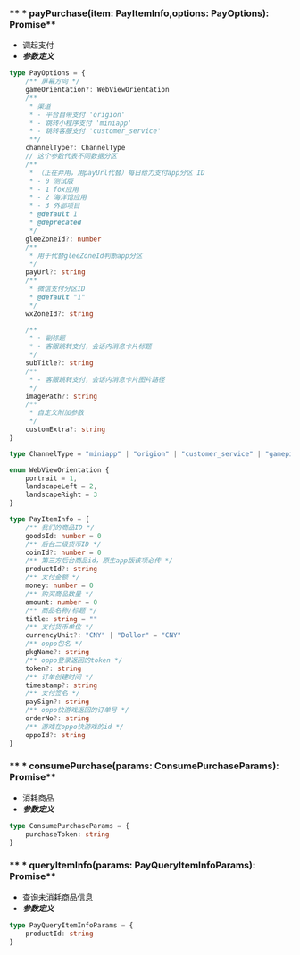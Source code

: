 ### ** * payPurchase(item: PayItemInfo,options: PayOptions): Promise**
- 调起支付
- ***参数定义***

```typescript
type PayOptions = {
	/** 屏幕方向 */
	gameOrientation?: WebViewOrientation
	/**
	 * 渠道
	 * - 平台自带支付 'origion'
	 * - 跳转小程序支付 'miniapp'
	 * - 跳转客服支付 'customer_service'
	 **/
	channelType?: ChannelType
	// 这个参数代表不同数据分区
	/**
	 * （正在弃用，用payUrl代替）每日给力支付app分区 ID
	 * - 0 测试版
	 * - 1 fox应用
	 * - 2 海洋馆应用
	 * - 3 外部项目
	 * @default 1
	 * @deprecated
	 */
	gleeZoneId?: number
	/**
	 * 用于代替gleeZoneId判断app分区
	 */
	payUrl?: string
	/**
	 * 微信支付分区ID
	 * @default "1"
	 */
	wxZoneId?: string

	/**
	 * - 副标题
	 * - 客服跳转支付，会话内消息卡片标题
	 */
	subTitle?: string
	/**
	 * - 客服跳转支付，会话内消息卡片图片路径
	 */
	imagePath?: string
	/**
	 * 自定义附加参数
	 */
	customExtra?: string
}

```


```typescript
type ChannelType = "miniapp" | "origion" | "customer_service" | "gamepind"

```


```typescript
enum WebViewOrientation {
	portrait = 1,
	landscapeLeft = 2,
	landscapeRight = 3
}

```


```typescript
type PayItemInfo = {
	/** 我们的商品ID */
	goodsId: number = 0
	/** 后台二级货币ID */
	coinId?: number = 0
	/** 第三方后台商品id，原生app版该项必传 */
	productId?: string
	/** 支付金额 */
	money: number = 0
	/** 购买商品数量 */
	amount: number = 0
	/** 商品名称/标题 */
	title: string = ""
	/** 支付货币单位 */
	currencyUnit?: "CNY" | "Dollor" = "CNY"
	/** oppo包名 */
	pkgName?: string
	/** oppo登录返回的token */
	token?: string
	/** 订单创建时间 */
	timestamp?: string
	/** 支付签名 */
	paySign?: string
	/** oppo快游戏返回的订单号 */
	orderNo?: string
	/** 游戏在oppo快游戏的id */
	oppoId?: string
}

```


### ** * consumePurchase(params: ConsumePurchaseParams): Promise**
- 消耗商品
- ***参数定义***

```typescript
type ConsumePurchaseParams = {
	purchaseToken: string
}

```


### ** * queryItemInfo(params: PayQueryItemInfoParams): Promise**
- 查询未消耗商品信息
- ***参数定义***

```typescript
type PayQueryItemInfoParams = {
	productId: string
}

```

